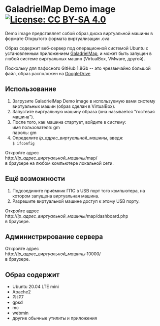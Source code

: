 # GaladrielMap Demo image [![License: CC BY-SA 4.0](https://img.shields.io/badge/License-CC%20BY--SA%204.0-lightgrey.svg)](https://creativecommons.org/licenses/by-sa/4.0/)

Demo image представляет собой образ диска виртуальной машины в формате Открытого формата виртуализации .ova

Образ содержит веб-сервер под операционной системой Ubuntu с установленным приложением [GaladrielMap](https://github.com/VladimirKalachikhin/Galadriel-map), и может быть запущен в любой системе виртуальных машин (VirtualBox, VMware, другой).

Поскольку для пафосного GitHub 1.8Gb -- это чрезвычайно большой файл, образ расположен на  [GoogleDrive](https://drive.google.com/file/d/1zcrP-swscdtCANFZk2ZGlFW3MZPUHfeC/view?usp=sharing)  

## Использование
1. Загрузите GaladrielMap Demo image в используемую вами систему виртуальных машин (образ сделан в VirtualBox).
2. Запустите виртуальную машину образа (она называется "гостевая машина").
3. После того, как машина стартует, войдите в систему:  
имя пользователя: gm  
пароль: gm
4. Определите _ip_адрес_виртуальной_машины_, введя:  
`$ ifconfig`

Откройте адрес  
http://_ip_адрес_виртуальной_машины_/map/  
в браузере на любом компьютере локальной сети.

## Ещё возможности
1. Подсоедините приёмник ГПС в USB порт того компьютера, на котором запущена виртуальная машина.
2. Разрешите виртуальной машине доступ к этому USB порту.

Откройте адрес  
http://_ip_адрес_виртуальной_машины_/map/dashboard.php  
в браузере.

## Администрирование сервера
Откройте адрес  
http://_ip_адрес_виртуальной_машины_:10000/  
в браузере.

## Образ содержит
* Ubuntu 20.04 LTE mini 
* Apache2
* PHP7
* gpsd
* mc
* webmin
* другие обычные утилиты и приложения
